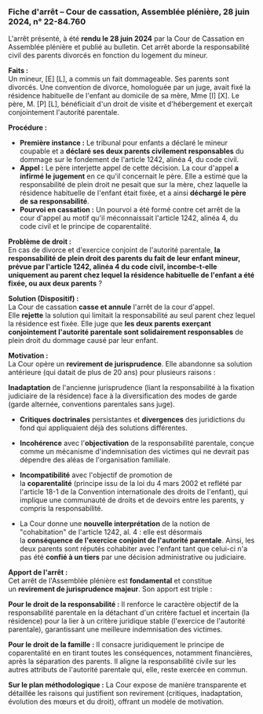 

### **Fiche d'arrêt – Cour de cassation, Assemblée plénière, 28 juin 2024, n° 22-84.760**

L'arrêt présenté, à été **rendu le 28 juin 2024** par la Cour de Cassation en Assemblée plénière et publié au bulletin. Cet arrêt aborde la responsabilité civil des parents divorcés en fonction du logement du mineur.

**Faits :**  
Un mineur, [E] [L], a commis un fait dommageable. Ses parents sont divorcés. Une convention de divorce, homologuée par un juge, avait fixé la résidence habituelle de l'enfant au domicile de sa mère, Mme [I] [X]. Le père, M. [P] [L], bénéficiait d'un droit de visite et d'hébergement et exerçait conjointement l'autorité parentale.

**Procédure :**
- **Première instance :** Le tribunal pour enfants a déclaré le mineur coupable et a **déclaré ses deux parents civilement responsables** du dommage sur le fondement de l'article 1242, alinéa 4, du code civil.
- **Appel :** Le père interjette appel de cette décision. La cour d'appel **a infirmé le jugement** en ce qu'il concernait le père. Elle a estimé que la responsabilité de plein droit ne pesait que sur la mère, chez laquelle la résidence habituelle de l'enfant était fixée, et a ainsi **déchargé le père de sa responsabilité**.
- **Pourvoi en cassation :** Un pourvoi a été formé contre cet arrêt de la cour d'appel au motif qu'il méconnaissait l'article 1242, alinéa 4, du code civil et le principe de coparentalité.

**Problème de droit :**  
En cas de divorce et d'exercice conjoint de l'autorité parentale, **la responsabilité de plein droit des parents du fait de leur enfant mineur, prévue par l'article 1242, alinéa 4 du code civil, incombe-t-elle uniquement au parent chez lequel la résidence habituelle de l'enfant a été fixée, ou aux deux parents** ?

**Solution (Dispositif) :**  
La Cour de cassation **casse et annule** l'arrêt de la cour d'appel. Elle **rejette** la solution qui limitait la responsabilité au seul parent chez lequel la résidence est fixée. Elle juge que **les deux parents exerçant conjointement l'autorité parentale sont solidairement responsables** de plein droit du dommage causé par leur enfant.

**Motivation :**  
La Cour opère un **revirement de jurisprudence**. Elle abandonne sa solution antérieure (qui datait de plus de 20 ans) pour plusieurs raisons :

 **Inadaptation** de l'ancienne jurisprudence (liant la responsabilité à la fixation judiciaire de la résidence) face à la diversification des modes de garde (garde alternée, conventions parentales sans juge).
- **Critiques doctrinales** persistantes et **divergences** des juridictions du fond qui appliquaient déjà des solutions différentes.

- **Incohérence** avec l'**objectivation** de la responsabilité parentale, conçue comme un mécanisme d'indemnisation des victimes qui ne devrait pas dépendre des aléas de l'organisation familiale.

- **Incompatibilité** avec l'objectif de promotion de la **coparentalité** (principe issu de la loi du 4 mars 2002 et reflété par l'article 18-1 de la Convention internationale des droits de l'enfant), qui implique une communauté de droits et de devoirs entre les parents, y compris la responsabilité.

- La Cour donne une **nouvelle interprétation** de la notion de "cohabitation" de l'article 1242, al. 4 : elle est désormais la **conséquence de l'exercice conjoint de l'autorité parentale**. Ainsi, les deux parents sont réputés cohabiter avec l'enfant tant que celui-ci n'a pas été **confié à un tiers** par une décision administrative ou judiciaire.

**Apport de l'arrêt :**  
Cet arrêt de l'Assemblée plénière est **fondamental** et constitue un **revirement de jurisprudence majeur**. Son apport est triple :

 **Pour le droit de la responsabilité :** Il renforce le caractère objectif de la responsabilité parentale en la détachant d'un critère factuel et incertain (la résidence) pour la lier à un critère juridique stable (l'exercice de l'autorité parentale), garantissant une meilleure indemnisation des victimes.

**Pour le droit de la famille :** Il consacre juridiquement le principe de coparentalité en en tirant toutes les conséquences, notamment financières, après la séparation des parents. Il aligne la responsabilité civile sur les autres attributs de l'autorité parentale qui, elle, reste exercée en commun.

**Sur le plan méthodologique :** La Cour expose de manière transparente et détaillée les raisons qui justifient son revirement (critiques, inadaptation, évolution des mœurs et du droit), offrant un modèle de motivation.